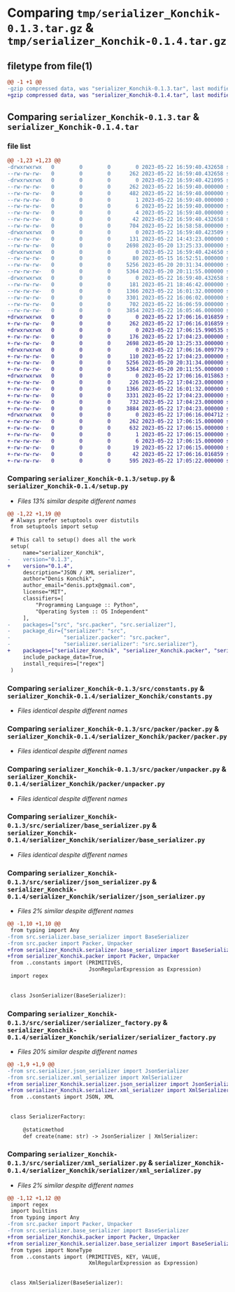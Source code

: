 # Comparing `tmp/serializer_Konchik-0.1.3.tar.gz` & `tmp/serializer_Konchik-0.1.4.tar.gz`

## filetype from file(1)

```diff
@@ -1 +1 @@
-gzip compressed data, was "serializer_Konchik-0.1.3.tar", last modified: Mon May 22 16:59:40 2023, max compression
+gzip compressed data, was "serializer_Konchik-0.1.4.tar", last modified: Mon May 22 17:06:16 2023, max compression
```

## Comparing `serializer_Konchik-0.1.3.tar` & `serializer_Konchik-0.1.4.tar`

### file list

```diff
@@ -1,23 +1,23 @@
-drwxrwxrwx   0        0        0        0 2023-05-22 16:59:40.432658 serializer_Konchik-0.1.3/
--rw-rw-rw-   0        0        0      262 2023-05-22 16:59:40.432658 serializer_Konchik-0.1.3/PKG-INFO
-drwxrwxrwx   0        0        0        0 2023-05-22 16:59:40.421095 serializer_Konchik-0.1.3/serializer_Konchik.egg-info/
--rw-rw-rw-   0        0        0      262 2023-05-22 16:59:40.000000 serializer_Konchik-0.1.3/serializer_Konchik.egg-info/PKG-INFO
--rw-rw-rw-   0        0        0      482 2023-05-22 16:59:40.000000 serializer_Konchik-0.1.3/serializer_Konchik.egg-info/SOURCES.txt
--rw-rw-rw-   0        0        0        1 2023-05-22 16:59:40.000000 serializer_Konchik-0.1.3/serializer_Konchik.egg-info/dependency_links.txt
--rw-rw-rw-   0        0        0        6 2023-05-22 16:59:40.000000 serializer_Konchik-0.1.3/serializer_Konchik.egg-info/requires.txt
--rw-rw-rw-   0        0        0        4 2023-05-22 16:59:40.000000 serializer_Konchik-0.1.3/serializer_Konchik.egg-info/top_level.txt
--rw-rw-rw-   0        0        0       42 2023-05-22 16:59:40.432658 serializer_Konchik-0.1.3/setup.cfg
--rw-rw-rw-   0        0        0      704 2023-05-22 16:58:58.000000 serializer_Konchik-0.1.3/setup.py
-drwxrwxrwx   0        0        0        0 2023-05-22 16:59:40.423509 serializer_Konchik-0.1.3/src/
--rw-rw-rw-   0        0        0      131 2023-05-22 14:43:23.000000 serializer_Konchik-0.1.3/src/__init__.py
--rw-rw-rw-   0        0        0     2698 2023-05-20 13:25:33.000000 serializer_Konchik-0.1.3/src/constants.py
-drwxrwxrwx   0        0        0        0 2023-05-22 16:59:40.424650 serializer_Konchik-0.1.3/src/packer/
--rw-rw-rw-   0        0        0       80 2023-05-15 16:52:51.000000 serializer_Konchik-0.1.3/src/packer/__init__.py
--rw-rw-rw-   0        0        0     5256 2023-05-20 20:31:34.000000 serializer_Konchik-0.1.3/src/packer/packer.py
--rw-rw-rw-   0        0        0     5364 2023-05-20 20:11:55.000000 serializer_Konchik-0.1.3/src/packer/unpacker.py
-drwxrwxrwx   0        0        0        0 2023-05-22 16:59:40.432658 serializer_Konchik-0.1.3/src/serializer/
--rw-rw-rw-   0        0        0      181 2023-05-21 18:46:42.000000 serializer_Konchik-0.1.3/src/serializer/__init__.py
--rw-rw-rw-   0        0        0     1366 2023-05-22 16:01:32.000000 serializer_Konchik-0.1.3/src/serializer/base_serializer.py
--rw-rw-rw-   0        0        0     3301 2023-05-22 16:06:02.000000 serializer_Konchik-0.1.3/src/serializer/json_serializer.py
--rw-rw-rw-   0        0        0      702 2023-05-22 16:06:59.000000 serializer_Konchik-0.1.3/src/serializer/serializer_factory.py
--rw-rw-rw-   0        0        0     3854 2023-05-22 16:05:46.000000 serializer_Konchik-0.1.3/src/serializer/xml_serializer.py
+drwxrwxrwx   0        0        0        0 2023-05-22 17:06:16.016859 serializer_Konchik-0.1.4/
+-rw-rw-rw-   0        0        0      262 2023-05-22 17:06:16.016859 serializer_Konchik-0.1.4/PKG-INFO
+drwxrwxrwx   0        0        0        0 2023-05-22 17:06:15.990535 serializer_Konchik-0.1.4/serializer_Konchik/
+-rw-rw-rw-   0        0        0      176 2023-05-22 17:04:23.000000 serializer_Konchik-0.1.4/serializer_Konchik/__init__.py
+-rw-rw-rw-   0        0        0     2698 2023-05-20 13:25:33.000000 serializer_Konchik-0.1.4/serializer_Konchik/constants.py
+drwxrwxrwx   0        0        0        0 2023-05-22 17:06:16.009779 serializer_Konchik-0.1.4/serializer_Konchik/packer/
+-rw-rw-rw-   0        0        0      110 2023-05-22 17:04:23.000000 serializer_Konchik-0.1.4/serializer_Konchik/packer/__init__.py
+-rw-rw-rw-   0        0        0     5256 2023-05-20 20:31:34.000000 serializer_Konchik-0.1.4/serializer_Konchik/packer/packer.py
+-rw-rw-rw-   0        0        0     5364 2023-05-20 20:11:55.000000 serializer_Konchik-0.1.4/serializer_Konchik/packer/unpacker.py
+drwxrwxrwx   0        0        0        0 2023-05-22 17:06:16.015863 serializer_Konchik-0.1.4/serializer_Konchik/serializer/
+-rw-rw-rw-   0        0        0      226 2023-05-22 17:04:23.000000 serializer_Konchik-0.1.4/serializer_Konchik/serializer/__init__.py
+-rw-rw-rw-   0        0        0     1366 2023-05-22 16:01:32.000000 serializer_Konchik-0.1.4/serializer_Konchik/serializer/base_serializer.py
+-rw-rw-rw-   0        0        0     3331 2023-05-22 17:04:23.000000 serializer_Konchik-0.1.4/serializer_Konchik/serializer/json_serializer.py
+-rw-rw-rw-   0        0        0      732 2023-05-22 17:04:23.000000 serializer_Konchik-0.1.4/serializer_Konchik/serializer/serializer_factory.py
+-rw-rw-rw-   0        0        0     3884 2023-05-22 17:04:23.000000 serializer_Konchik-0.1.4/serializer_Konchik/serializer/xml_serializer.py
+drwxrwxrwx   0        0        0        0 2023-05-22 17:06:16.004712 serializer_Konchik-0.1.4/serializer_Konchik.egg-info/
+-rw-rw-rw-   0        0        0      262 2023-05-22 17:06:15.000000 serializer_Konchik-0.1.4/serializer_Konchik.egg-info/PKG-INFO
+-rw-rw-rw-   0        0        0      632 2023-05-22 17:06:15.000000 serializer_Konchik-0.1.4/serializer_Konchik.egg-info/SOURCES.txt
+-rw-rw-rw-   0        0        0        1 2023-05-22 17:06:15.000000 serializer_Konchik-0.1.4/serializer_Konchik.egg-info/dependency_links.txt
+-rw-rw-rw-   0        0        0        6 2023-05-22 17:06:15.000000 serializer_Konchik-0.1.4/serializer_Konchik.egg-info/requires.txt
+-rw-rw-rw-   0        0        0       19 2023-05-22 17:06:15.000000 serializer_Konchik-0.1.4/serializer_Konchik.egg-info/top_level.txt
+-rw-rw-rw-   0        0        0       42 2023-05-22 17:06:16.016859 serializer_Konchik-0.1.4/setup.cfg
+-rw-rw-rw-   0        0        0      595 2023-05-22 17:05:22.000000 serializer_Konchik-0.1.4/setup.py
```

### Comparing `serializer_Konchik-0.1.3/setup.py` & `serializer_Konchik-0.1.4/setup.py`

 * *Files 13% similar despite different names*

```diff
@@ -1,22 +1,19 @@
 # Always prefer setuptools over distutils
 from setuptools import setup
 
 # This call to setup() does all the work
 setup(
     name="serializer_Konchik",
-    version="0.1.3",
+    version="0.1.4",
     description="JSON / XML serializer",
     author="Denis Konchik",
     author_email="denis.pptx@gmail.com",
     license="MIT",
     classifiers=[
         "Programming Language :: Python",
         "Operating System :: OS Independent"
     ],
-    packages=["src", "src.packer", "src.serializer"],
-    package_dir={"serializer": "src",
-                 "serializer.packer": "src.packer",
-                 "serializer.serializer": "src.serializer"},
+    packages=["serializer_Konchik", "serializer_Konchik.packer", "serializer_Konchik.serializer"],
     include_package_data=True,
     install_requires=["regex"]
 )
```

### Comparing `serializer_Konchik-0.1.3/src/constants.py` & `serializer_Konchik-0.1.4/serializer_Konchik/constants.py`

 * *Files identical despite different names*

### Comparing `serializer_Konchik-0.1.3/src/packer/packer.py` & `serializer_Konchik-0.1.4/serializer_Konchik/packer/packer.py`

 * *Files identical despite different names*

### Comparing `serializer_Konchik-0.1.3/src/packer/unpacker.py` & `serializer_Konchik-0.1.4/serializer_Konchik/packer/unpacker.py`

 * *Files identical despite different names*

### Comparing `serializer_Konchik-0.1.3/src/serializer/base_serializer.py` & `serializer_Konchik-0.1.4/serializer_Konchik/serializer/base_serializer.py`

 * *Files identical despite different names*

### Comparing `serializer_Konchik-0.1.3/src/serializer/json_serializer.py` & `serializer_Konchik-0.1.4/serializer_Konchik/serializer/json_serializer.py`

 * *Files 2% similar despite different names*

```diff
@@ -1,10 +1,10 @@
 from typing import Any
-from src.serializer.base_serializer import BaseSerializer
-from src.packer import Packer, Unpacker
+from serializer_Konchik.serializer.base_serializer import BaseSerializer
+from serializer_Konchik.packer import Packer, Unpacker
 from ..constants import (PRIMITIVES,
                          JsonRegularExpression as Expression)
 import regex
 
 
 class JsonSerializer(BaseSerializer):
```

### Comparing `serializer_Konchik-0.1.3/src/serializer/serializer_factory.py` & `serializer_Konchik-0.1.4/serializer_Konchik/serializer/serializer_factory.py`

 * *Files 20% similar despite different names*

```diff
@@ -1,9 +1,9 @@
-from src.serializer.json_serializer import JsonSerializer
-from src.serializer.xml_serializer import XmlSerializer
+from serializer_Konchik.serializer.json_serializer import JsonSerializer
+from serializer_Konchik.serializer.xml_serializer import XmlSerializer
 from ..constants import JSON, XML
 
 
 class SerializerFactory:
 
     @staticmethod
     def create(name: str) -> JsonSerializer | XmlSerializer:
```

### Comparing `serializer_Konchik-0.1.3/src/serializer/xml_serializer.py` & `serializer_Konchik-0.1.4/serializer_Konchik/serializer/xml_serializer.py`

 * *Files 2% similar despite different names*

```diff
@@ -1,12 +1,12 @@
 import regex
 import builtins
 from typing import Any
-from src.packer import Packer, Unpacker
-from src.serializer.base_serializer import BaseSerializer
+from serializer_Konchik.packer import Packer, Unpacker
+from serializer_Konchik.serializer.base_serializer import BaseSerializer
 from types import NoneType
 from ..constants import (PRIMITIVES, KEY, VALUE,
                          XmlRegularExpression as Expression)
 
 
 class XmlSerializer(BaseSerializer):
```


